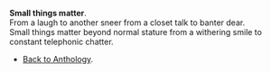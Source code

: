 **Small things matter**.  
From a laugh to another sneer from a closet talk to banter dear.  
Small things matter beyond normal stature from a withering smile to constant telephonic chatter.  

- <a href="https://kushalsamant.github.io/anthology.html">Back to Anthology</a>.  